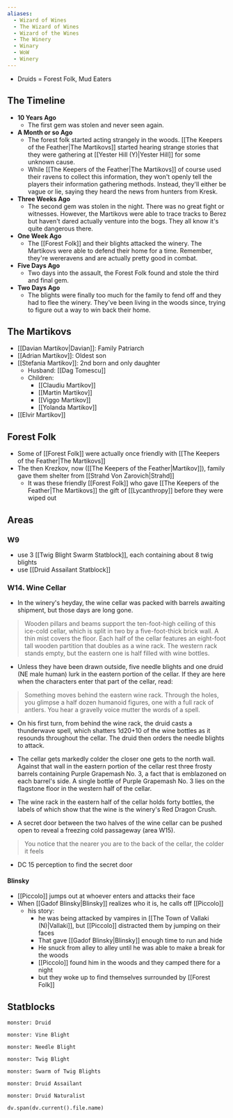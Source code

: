 ```yaml
---
aliases:
  - Wizard of Wines
  - The Wizard of Wines
  - Wizard of the Wines
  - The Winery
  - Winary
  - WoW
  - Winery
---
```


- Druids = Forest Folk, Mud Eaters

## The Timeline
- **10 Years Ago**
    - The first gem was stolen and never seen again.
- **A Month or so Ago**
    - The forest folk started acting strangely in the woods. [[The Keepers of the Feather|The Martikovs]] started hearing strange stories that they were gathering at [[Yester Hill (Y)|Yester Hill]] for some unknown cause.
    - While [[The Keepers of the Feather|The Martikovs]] of course used their ravens to collect this information, they won't openly tell the players their information gathering methods. Instead, they'll either be vague or lie, saying they heard the news from hunters from Kresk.
- **Three Weeks Ago**
    - The second gem was stolen in the night. There was no great fight or witnesses. However, the Martikovs were able to trace tracks to Berez but haven't dared actually venture into the bogs. They all know it's quite dangerous there.
- **One Week Ago**
    - The [[Forest Folk]] and their blights attacked the winery. The Martikovs were able to defend their home for a time. Remember, they're wereravens and are actually pretty good in combat.
- **Five Days Ago**
    - Two days into the assault, the Forest Folk found and stole the third and final gem.
- **Two Days Ago**
    - The blights were finally too much for the family to fend off and they had to flee the winery. They've been living in the woods since, trying to figure out a way to win back their home.

## The Martikovs
- [[Davian Martikov|Davian]]: Family Patriarch
- [[Adrian Martikov]]: Oldest son
- [[Stefania Martikov]]: 2nd born and only daughter
	- Husband: [[Dag Tomescu]]
	 - Children:
		 - [[Claudiu Martikov]]
		 - [[Martin Martikov]]
		 - [[Viggo Martikov]]
		 - [[Yolanda Martikov]]
- [[Elvir Martikov]]

## Forest Folk
- Some of [[Forest Folk]] were actually once friendly with [[The Keepers of the Feather|The Martikovs]]
- The then Krezkov, now ([[The Keepers of the Feather|Martikov]]), family gave them shelter from [[Strahd Von Zarovich|Strahd]] 
	- It was these friendly [[Forest Folk]] who gave [[The Keepers of the Feather|The Martikovs]] the gift of [[Lycanthropy]] before they were wiped out


## Areas
### W9
- use 3 [[Twig Blight Swarm Statblock]], each containing about 8 twig blights
- use [[Druid Assailant Statblock]]

### W14. Wine Cellar
- In the winery's heyday, the wine cellar was packed with barrels awaiting shipment, but those days are long gone.

>Wooden pillars and beams support the ten-foot-high ceiling of this ice-cold cellar, which is split in two by a five-foot-thick brick wall. A thin mist covers the floor. Each half of the cellar features an eight-foot tall wooden partition that doubles as a wine rack. The western rack stands empty, but the eastern one is half filled with wine bottles.

- Unless they have been drawn outside, five needle blights and one druid (NE male human) lurk in the eastern portion of the cellar. If they are here when the characters enter that part of the cellar, read:

>Something moves behind the eastern wine rack. Through the holes, you glimpse a half dozen humanoid figures, one with a full rack of antlers. You hear a gravelly voice mutter the words of a spell.

- On his first turn, from behind the wine rack, the druid casts a thunderwave spell, which shatters 1d20+10 of the wine bottles as it resounds throughout the cellar. The druid then orders the needle blights to attack.

- The cellar gets markedly colder the closer one gets to the north wall. Against that wall in the eastern portion of the cellar rest three frosty barrels containing Purple Grapemash No. 3, a fact that is emblazoned on each barrel's side. A single bottle of Purple Grapemash No. 3 lies on the flagstone floor in the western half of the cellar.

- The wine rack in the eastern half of the cellar holds forty bottles, the labels of which show that the wine is the winery's Red Dragon Crush.

- A secret door between the two halves of the wine cellar can be pushed open to reveal a freezing cold passageway (area W15).

>You notice that the nearer you are to the back of the cellar, the colder it feels

- DC 15 perception to find the secret door

#### Blinsky
- [[Piccolo]] jumps out at whoever enters and attacks their face
- When [[Gadof Blinsky|Blinsky]] realizes who it is, he calls off [[Piccolo]]
	- his story:
		- he was being attacked by vampires in [[The Town of Vallaki (N)|Vallaki]], but [[Piccolo]] distracted them by jumping on their faces
		- That gave [[Gadof Blinsky|Blinsky]] enough time to run and hide
		- He snuck from alley to alley until he was able to make a break for the woods
		- [[Piccolo]] found him in the woods and they camped there for a night
		- but they woke up to find themselves surrounded by [[Forest Folk]]

## Statblocks

```statblock
monster: Druid
```
```statblock
monster: Vine Blight
```

```statblock
monster: Needle Blight
```

```statblock
monster: Twig Blight
```

```statblock
monster: Swarm of Twig Blights
```

```statblock
monster: Druid Assailant
```


```statblock
monster: Druid Naturalist
```

```dataviewjs
dv.span(dv.current().file.name)
```